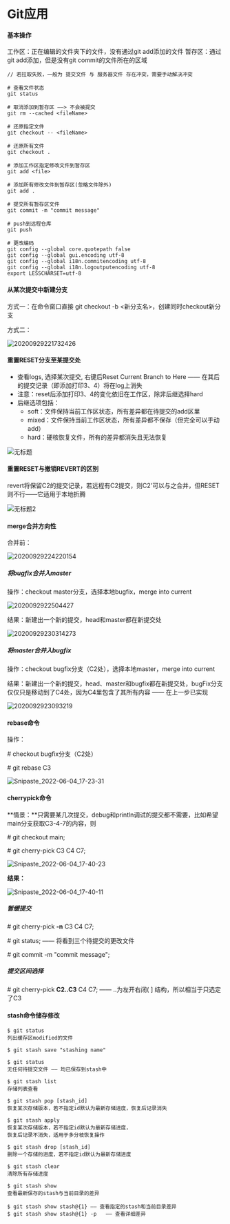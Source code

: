 # Git应用



#### 基本操作

工作区：正在编辑的文件夹下的文件，没有通过git add添加的文件
暂存区：通过git add添加，但是没有git commit的文件所在的区域

```
// 若拉取失败，一般为 提交文件 与 服务器文件 存在冲突，需要手动解决冲突

# 查看文件状态
git status

# 取消添加到暂存区 ——> 不会被提交
git rm --cached <fileName>

# 还原指定文件
git checkout -- <fileName>

# 还原所有文件
git checkout .

# 添加工作区指定修改文件到暂存区
git add <file>

# 添加所有修改文件到暂存区(忽略文件除外)
git add . 

# 提交所有暂存区文件
git commit -m "commit message"

# push到远程仓库
git push

# 更改编码
git config --global core.quotepath false
git config --global gui.encoding utf-8
git config --global i18n.commitencoding utf-8
git config --global i18n.logoutputencoding utf-8
export LESSCHARSET=utf-8
```



#### 从某次提交中新建分支

方式一：在命令窗口直接 git checkout -b <新分支名>，创建同时checkout新分支

方式二：

![20200929221732426](E:\doc_repo\Git应用\images\20200929221732426.png)





#### 重置RESET分支至某提交处

- 查看logs, 选择某次提交, 右键后Reset Current Branch to Here —— 在其后的提交记录（即添加打印3、4）将在log上消失
- 注意：reset后添加打印3、4的变化依旧在工作区，除非后继选择hard
- 后继选项包括：
  - soft：文件保持当前工作区状态，所有差异都在待提交的add区里
  - mixed：文件保持当前工作区状态，所有差异都不保存（但完全可以手动add）
  - hard：硬核恢复文件，所有的差异都消失且无法恢复

![无标题](E:\doc_repo\Git应用\images\无标题.png)







#### 重置RESET与撤销REVERT的区别

revert将保留C2的提交记录，若远程有C2提交，则C2'可以与之合并，但RESET则不行——它适用于本地折腾

![无标题2](E:\doc_repo\Git应用\images\无标题2.png)





#### merge合并方向性

合并前：

![20200929224220154](E:\doc_repo\Git应用\images\20200929224220154.png)



##### 将bugfix合并入master

操作：checkout master分支，选择本地bugfix，merge into current

![2020092922504427](E:\doc_repo\Git应用\images\2020092922504427.png)

结果：新建出一个新的提交，head和master都在新提交处

![20200929230314273](E:\doc_repo\Git应用\images\20200929230314273.png)



##### 将master合并入bugfix

操作：checkout bugfix分支（C2处），选择本地master，merge into current

结果：新建出一个新的提交，head、master和bugfix都在新提交处，bugFix分支仅仅只是移动到了C4处，因为C4里包含了其所有内容 —— 在上一步已实现

![2020092923093219](E:\doc_repo\Git应用\images\2020092923093219.png)



#### rebase命令

操作：

\# checkout bugfix分支（C2处）

\# git rebase C3

![Snipaste_2022-06-04_17-23-31](E:\doc_repo\Git应用\images\Snipaste_2022-06-04_17-23-31.png)



#### cherrypick命令

**情景：**只需要某几次提交，debug和println调试的提交都不需要，比如希望main分支获取C3-4-7的内容，则

\# git checkout main;

\# git cherry-pick C3 C4 C7;

![Snipaste_2022-06-04_17-40-23](E:\doc_repo\Git应用\images\Snipaste_2022-06-04_17-40-23.png)

**结果：**

![Snipaste_2022-06-04_17-40-11](E:\doc_repo\Git应用\images\Snipaste_2022-06-04_17-40-11.png)



##### 暂缓提交

\# git cherry-pick **-n** C3 C4 C7;

\# git status;		—— 将看到三个待提交的更改文件

\# git commit -m "commit message";

##### 提交区间选择

\# git cherry-pick **C2..C3** C4 C7;   	—— ..为左开右闭( ] 结构，所以相当于只选定了C3



#### stash命令储存修改

```
$ git status
列出缓存区modified的文件

$ git stash save "stashing name"

$ git status
无任何待提交文件 —— 均已保存到stash中

$ git stash list
存储列表查看

$ git stash pop [stash_id]
恢复某次存储版本，若不指定id默认为最新存储进度，恢复后记录消失

$ git stash apply
恢复某次存储版本，若不指定id默认为最新存储进度，
恢复后记录不消失，适用于多分枝恢复操作

$ git stash drop [stash_id]
删除一个存储的进度，若不指定id默认为最新存储进度

$ git stash clear
清除所有存储进度

$ git stash show
查看最新保存的stash与当前目录的差异

$ git stash show stash@{1} —— 查看指定的stash和当前目录差异
$ git stash show stash@{1} -p	—— 查看详细差异
```

